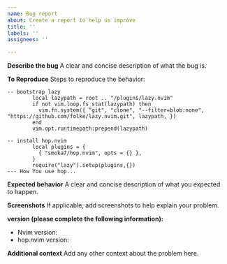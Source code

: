 ```yaml
---
name: Bug report
about: Create a report to help us improve
title: ''
labels: ''
assignees: ''

---
```


**Describe the bug**
A clear and concise description of what the bug is.

**To Reproduce**
Steps to reproduce the behavior:
```
-- bootstrap lazy
        local lazypath = root .. "/plugins/lazy.nvim"
        if not vim.loop.fs_stat(lazypath) then
          vim.fn.system({ "git", "clone", "--filter=blob:none", "https://github.com/folke/lazy.nvim.git", lazypath, })
        end
        vim.opt.runtimepath:prepend(lazypath)

-- install hop.nvim
        local plugins = {
          { "smoka7/hop.nvim", opts = {} },
        }
        require("lazy").setup(plugins,{})
--- How You use hop...

```
**Expected behavior**
A clear and concise description of what you expected to happen.

**Screenshots**
If applicable, add screenshots to help explain your problem.

**version (please complete the following information):**
 - Nvim version: 
 - hop.nvim version:

**Additional context**
Add any other context about the problem here.
